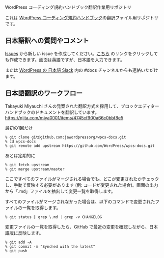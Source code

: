 <!-- 
# WordPress Coding Standards Docs
 -->
WordPress コーディング規約ハンドブック翻訳作業用リポジトリ

<!-- 
This repo contains the source for the [WordPress Coding Standards](https://developer.wordpress.org/coding-standards/) on https://developer.wordpress.org

When creating new files, these must be added to the [manifest.json](https://github.com/WordPress/wpcs-docs/blob/master/manifest.json) file. 

Removing files also requires updating the [manifest.json](https://github.com/WordPress/wpcs-docs/blob/master/manifest.json) file. After deletion and sync with DevHub, the page also needs to be manually deleted from DevHub.
 -->
これは [WordPress コーディング規約ハンドブック](https://ja.wordpress.org/team/handbook/coding-standards/)の翻訳ファイル用リポジトリです。

## 日本語訳への質問やコメント
[Issues](https://github.com/jawordpressorg/wpcs-docs/issues) から新しい issue を作成してください。[こちら](https://github.com/jawordpressorg/wpcs-docs/issues/new) のリンクをクリックしても作成できます。画面は英語ですが、日本語を入力できます。

または [WordPress の 日本語 Slack](https://ja.wordpress.org/support/article/slack/) 内の #docs チャンネルからも連絡いただけます。

## 日本語翻訳のワークフロー

Takayuki Miyauchi さんの発案された翻訳方式を採用して、ブロックエディターハンドブックのドキュメントを翻訳しています。
https://qiita.com/miya0001/items/4745cf900a66c0bbf8e5

最初の1回だけ
```
% git clone git@github.com:jawordpressorg/wpcs-docs.git
% cd wpcs-docs
% git remote add upstream https://github.com/WordPress/wpcs-docs.git
```
あとは定期的に
```
% git fetch upstream
% git merge upstream/master
```

ここですべてのファイルがマージされる場合でも、どこが変更されたかチェックし、手動で反映する必要があります (例: コードが変更された場合)。画面の出力から「.md」ファイルを抽出して変更一覧を取得します。

すべてのファイルがマージされなかった場合は、以下のコマンドで変更されたファイルの一覧を取得します。
```
% git status | grep \.md | grep -v CHANGELOG
```

変更ファイルの一覧を取得したら、GitHub で最近の変更を確認しながら、日本語版に反映します。
```
% git add -A
% git commit -m "Synched with the latest"
% git push
```

